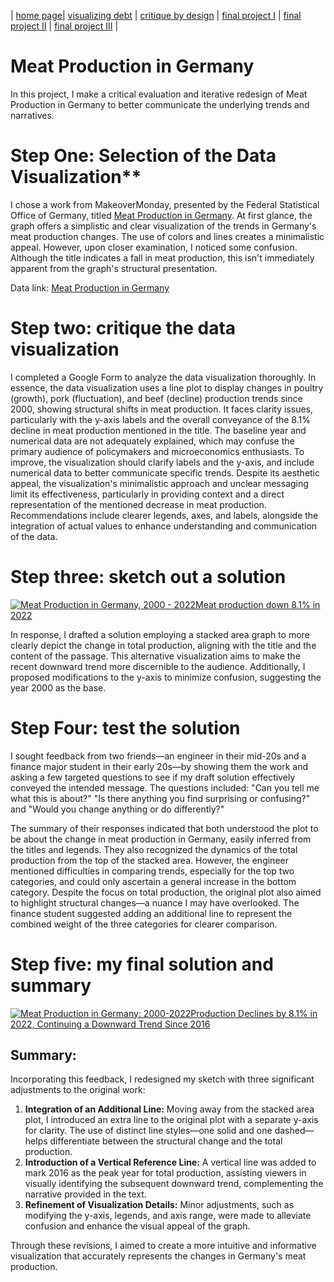 | [home page](README.md)| [visualizing debt](visualizing-government-debt) | [critique by design](critique-by-design) | [final project I](final-project-part-one) | [final project II](final-project-part-two) | [final project III](final-project-part-three) |

# Meat Production in Germany 

In this project, I make a critical evaluation and iterative redesign of Meat Production in Germany to better communicate the underlying trends and narratives. 

# Step One: Selection of the Data Visualization**

I chose a work from MakeoverMonday, presented by the Federal Statistical Office of Germany, titled [Meat Production in Germany](https://www.destatis.de/EN/Press/2023/02/PE23_051_413.html). At first glance, the graph offers a simplistic and clear visualization of the trends in Germany's meat production changes. The use of colors and lines creates a minimalistic appeal. However, upon closer examination, I noticed some confusion. Although the title indicates a fall in meat production, this isn't immediately apparent from the graph's structural presentation.

Data link: [Meat Production in Germany](https://data.world/makeovermonday/2023w10)

# Step two: critique the data visualization

I completed a Google Form to analyze the data visualization thoroughly. In essence, the data visualization uses a line plot to display changes in poultry (growth), pork (fluctuation), and beef (decline) production trends since 2000, showing structural shifts in meat production. It faces clarity issues, particularly with the y-axis labels and the overall conveyance of the 8.1% decline in meat production mentioned in the title. The baseline year and numerical data are not adequately explained, which may confuse the primary audience of policymakers and microeconomics enthusiasts. To improve, the visualization should clarify labels and the y-axis, and include numerical data to better communicate specific trends. Despite its aesthetic appeal, the visualization's minimalistic approach and unclear messaging limit its effectiveness, particularly in providing context and a direct representation of the mentioned decrease in meat production. Recommendations include clearer legends, axes, and labels, alongside the integration of actual values to enhance understanding and communication of the data.

# Step three: sketch out a solution

<div class='tableauPlaceholder' id='viz1707242938782' style='position: relative'><noscript><a href='#'><img alt='Meat Production in Germany, 2000 - 2022Meat production down 8.1% in 2022 ' src='https:&#47;&#47;public.tableau.com&#47;static&#47;images&#47;me&#47;meatproductioningermanydemo&#47;Sheet1&#47;1_rss.png' style='border: none' /></a></noscript><object class='tableauViz'  style='display:none;'><param name='host_url' value='https%3A%2F%2Fpublic.tableau.com%2F' /> <param name='embed_code_version' value='3' /> <param name='site_root' value='' /><param name='name' value='meatproductioningermanydemo&#47;Sheet1' /><param name='tabs' value='no' /><param name='toolbar' value='yes' /><param name='static_image' value='https:&#47;&#47;public.tableau.com&#47;static&#47;images&#47;me&#47;meatproductioningermanydemo&#47;Sheet1&#47;1.png' /> <param name='animate_transition' value='yes' /><param name='display_static_image' value='yes' /><param name='display_spinner' value='yes' /><param name='display_overlay' value='yes' /><param name='display_count' value='yes' /><param name='language' value='en-US' /><param name='filter' value='publish=yes' /></object></div>                
<script type='text/javascript'>                    
  var divElement = document.getElementById('viz1707242938782');                    
  var vizElement = divElement.getElementsByTagName('object')[0];                    
  vizElement.style.width='100%';vizElement.style.height=(divElement.offsetWidth*0.75)+'px';                    
  var scriptElement = document.createElement('script');                    
  scriptElement.src = 'https://public.tableau.com/javascripts/api/viz_v1.js';                    
  vizElement.parentNode.insertBefore(scriptElement, vizElement);                
</script>

In  response, I drafted a solution employing a stacked area graph to more clearly depict the change in total production, aligning with the title and the content of the passage. This alternative visualization aims to make the recent downward trend more discernible to the audience. Additionally, I proposed modifications to the y-axis to minimize confusion, suggesting the year 2000 as the base.

# Step Four: test the solution

I sought feedback from two friends—an engineer in their mid-20s and a finance major student in their early 20s—by showing them the work and asking a few targeted questions to see if my draft solution effectively conveyed the intended message. The questions included: "Can you tell me what this is about?" "Is there anything you find surprising or confusing?" and "Would you change anything or do differently?"

The summary of their responses indicated that both understood the plot to be about the change in meat production in Germany, easily inferred from the titles and legends. They also recognized the dynamics of the total production from the top of the stacked area. However, the engineer mentioned difficulties in comparing trends, especially for the top two categories, and could only ascertain a general increase in the bottom category. Despite the focus on total production, the original plot also aimed to highlight structural changes—a nuance I may have overlooked. The finance student suggested adding an additional line to represent the combined weight of the three categories for clearer comparison.

# Step five: my final solution and summary 


<div class='tableauPlaceholder' id='viz1707237488249' style='position: relative'><noscript><a href='#'><img alt='Meat Production in Germany: 2000-2022Production Declines by 8.1% in 2022, Continuing a Downward Trend Since 2016 ' src='https:&#47;&#47;public.tableau.com&#47;static&#47;images&#47;me&#47;meatproductioningermanyfinal&#47;Sheet1&#47;1_rss.png' style='border: none' /></a></noscript><object class='tableauViz'  style='display:none;'><param name='host_url' value='https%3A%2F%2Fpublic.tableau.com%2F' /> <param name='embed_code_version' value='3' /> <param name='site_root' value='' /><param name='name' value='meatproductioningermanyfinal&#47;Sheet1' /><param name='tabs' value='no' /><param name='toolbar' value='yes' /><param name='static_image' value='https:&#47;&#47;public.tableau.com&#47;static&#47;images&#47;me&#47;meatproductioningermanyfinal&#47;Sheet1&#47;1.png' /> <param name='animate_transition' value='yes' /><param name='display_static_image' value='yes' /><param name='display_spinner' value='yes' /><param name='display_overlay' value='yes' /><param name='display_count' value='yes' /><param name='language' value='en-US' /><param name='filter' value='publish=yes' /></object></div>                
<script type='text/javascript'>                    
  var divElement = document.getElementById('viz1707237488249');                    
  var vizElement = divElement.getElementsByTagName('object')[0];                    
  vizElement.style.width='100%';vizElement.style.height=(divElement.offsetWidth*0.75)+'px';                    
  var scriptElement = document.createElement('script');                    
  scriptElement.src = 'https://public.tableau.com/javascripts/api/viz_v1.js';                    
  vizElement.parentNode.insertBefore(scriptElement, vizElement);                
</script>

## Summary: 
Incorporating this feedback, I redesigned my sketch with three significant adjustments to the original work:

1. **Integration of an Additional Line:** Moving away from the stacked area plot, I introduced an extra line to the original plot with a separate y-axis for clarity. The use of distinct line styles—one solid and one dashed—helps differentiate between the structural change and the total production.
2. **Introduction of a Vertical Reference Line:** A vertical line was added to mark 2016 as the peak year for total production, assisting viewers in visually identifying the subsequent downward trend, complementing the narrative provided in the text.
3. **Refinement of Visualization Details:** Minor adjustments, such as modifying the y-axis, legends, and axis range, were made to alleviate confusion and enhance the visual appeal of the graph.

Through these revisions, I aimed to create a more intuitive and informative visualization that accurately represents the changes in Germany's meat production.



